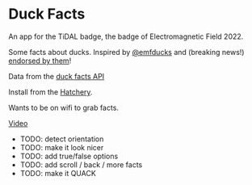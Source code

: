 # Duck Facts

An app for the TiDAL badge, the badge of Electromagnetic Field 2022.

Some facts about ducks. Inspired by [@emfducks](https://twitter.com/emfducks) and (breaking news!) [endorsed by them](https://twitter.com/EmfDucks/status/1533871976422547459)!

Data from the [duck facts API](https://03vpefsitf.execute-api.eu-west-1.amazonaws.com/prod/)

Install from the [Hatchery](https://2022.badge.emfcamp.org/projects/duckfact).

Wants to be on wifi to grab facts.

[Video](https://www.youtube.com/watch?v=23VTqxYQ9Yo)

 - TODO: detect orientation
 - TODO: make it look nicer
 - TODO: add true/false options
 - TODO: add scroll / back / more facts
 - TODO: make it QUACK
